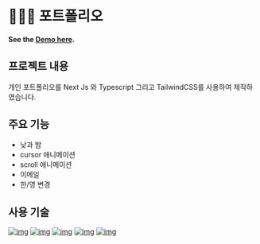 # 🙋🏻‍♂️ 포트폴리오

#### See the [Demo here](https://hongjun.concernteam.tk).

## 프로젝트 내용
개인 포트폴리오를 Next Js 와 Typescript 그리고 TailwindCSS를 사용하여 제작하였습니다.


## 주요 기능
- 낮과 밤
- cursor 애니메이션
- scroll 애니메이션
- 이메일
- 한/영 변경

## 사용 기술
[![img](https://img.shields.io/badge/React-61DAFB?style=flat-square&logo=React&logoColor=black)](https://ko.reactjs.org)
[![img](https://img.shields.io/badge/Next-181717?style=flat-square&logo=Next.js&logoColor=white)](https://github.com/)
[![img](https://img.shields.io/badge/Typescript-3178C6?style=flat-square&logo=TypeScript&logoColor=white)](https://www.typescriptlang.org)
[![img](https://img.shields.io/badge/Tailwind%20CSS-38B2AC?style=flat-square&logo=Tailwind%20CSS&logoColor=white&link=https://tailwindcss.com/)](https://tailwindcss.com/)
[![img](https://img.shields.io/badge/Github-181717?style=flat-square&logo=Github&logoColor=white)](https://github.com/)
